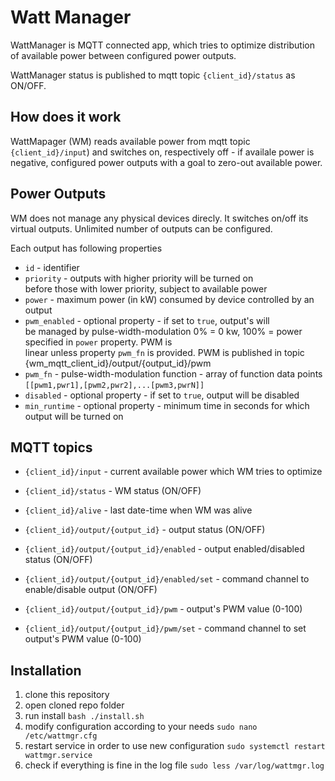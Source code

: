 # Watt Manager

WattManager is MQTT connected app, which tries to optimize distribution of available power between configured power outputs.

WattManager status is published to mqtt topic `{client_id}/status` as ON/OFF.

## How does it work

WattMapager (WM) reads available power from mqtt topic `{client_id}/input`) and switches on, respectively off - if availale power is negative, configured power outputs with a goal to zero-out available power.

## Power Outputs

WM does not manage any physical devices direcly. It switches on/off its virtual outputs.
Unlimited number of outputs can be configured.

Each output has following properties

- `id` - identifier
- `priority` - outputs with higher priority will be turned on \
   before those with lower priority, subject to available power
- `power` - maximum power (in kW) consumed by device controlled by an output
- `pwm_enabled` - optional property - if set to `true`, output's will \
   be managed by pulse-width-modulation 0% = 0 kw, 100% = power specified in `power` property. PWM is \
   linear unless property `pwm_fn` is provided. PWM is published in topic {wm_mqtt_client_id}/output/{output_id}/pwm
- `pwm_fn` - pulse-width-modulation function - array of function data points `[[pwm1,pwr1],[pwm2,pwr2],...[pwm3,pwrN]]`
- `disabled` - optional property - if set to `true`, output will be disabled
- `min_runtime` - optional property - minimum time in seconds for which output will be turned on

## MQTT topics

- `{client_id}/input` - current available power which WM tries to optimize
- `{client_id}/status` - WM status (ON/OFF)
- `{client_id}/alive` - last date-time when WM was alive

- `{client_id}/output/{output_id}` - output status (ON/OFF)
- `{client_id}/output/{output_id}/enabled` - output enabled/disabled status (ON/OFF)
- `{client_id}/output/{output_id}/enabled/set` - command channel to enable/disable output (ON/OFF)
- `{client_id}/output/{output_id}/pwm` - output's PWM value (0-100)
- `{client_id}/output/{output_id}/pwm/set` - command channel to set output's PWM value (0-100)

## Installation

1. clone this repository
2. open cloned repo folder
3. run install `bash ./install.sh`
4. modify configuration according to your needs `sudo nano /etc/wattmgr.cfg`
5. restart service in order to use new configuration `sudo systemctl restart wattmgr.service`
6. check if everything is fine in the log file `sudo less /var/log/wattmgr.log`
